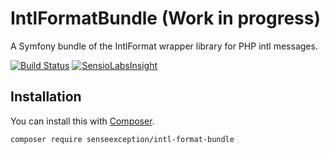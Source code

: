 # IntlFormatBundle (Work in progress)

A Symfony bundle of the IntlFormat wrapper library for PHP intl messages.

[![Build Status](https://travis-ci.org/SenseException/IntlFormatBundle.svg?branch=master)](https://travis-ci.org/SenseException/IntlFormatBundle)
[![SensioLabsInsight](https://insight.sensiolabs.com/projects/512be750-efeb-4e4c-b711-6457e10fbe0b/mini.png)](https://insight.sensiolabs.com/projects/512be750-efeb-4e4c-b711-6457e10fbe0b)

## Installation

You can install this with [Composer](https://getcomposer.org/).

```
composer require senseexception/intl-format-bundle
```
